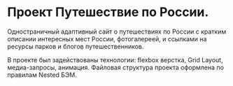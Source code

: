 # Проект Путешествие по России.

Одностраничный адаптивный сайт о путешествиях по России с кратким описании интересных мест России, фотогалереей, и ссылками на ресурсы парков и блогов путешественников. 

В проекте был задействованы технологии: flexbox верстка, Grid Layout, медиа-запросы, анимация. Файловая структура проекта оформлена по правилам Nested БЭМ.



